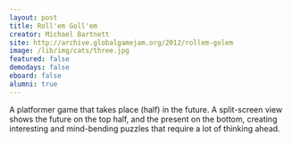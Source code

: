 ```yaml
---
layout: post
title: Roll'em Goll'em
creator: Michael Bartnett
site: http://archive.globalgamejam.org/2012/rollem-golem
image: /lib/img/cats/three.jpg
featured: false
demodays: false
eboard: false
alumni: true
---
```

A platformer game that takes place (half) in the future. A split-screen view shows the future on the top half, and the present on the bottom, creating interesting and mind-bending puzzles that require a lot of thinking ahead.